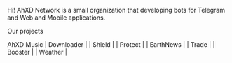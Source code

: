 Hi! AhXD Network is a small organization that developing bots for Telegram and Web and Mobile applications.

Our projects

AhXD Music
     | Downloader |
     | Shield |
     | Protect |
     | EarthNews |
     | Trade |
     | Booster |
     | Weather |
